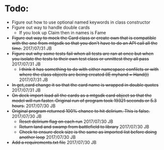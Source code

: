 # Todo:
* Figure out how to use optional named keywords in class constructor
* Figure out way to handle double cards
    * If you look up Claim then in names is Fame
* ~~Figure out way to mock the Card class or create own that is compatible with the one from mtgsdk so that you don't have to do an API call all the time.~~ 2017/07/31 JB
* ~~Figure out why some tests fail when all tests are ran at once but when you isolate the tests to their own test class or unnittest they all pass~~ 2017/07/31 JB
    * ~~I think it has something to do with either namespace confilcts or with where the class objects are being created (IE myhand = Hand())~~ 2017/07/31 JB
* ~~In get_card change it so that the card name is wrapped in double quotes~~ 2017/07/31 JB
* ~~On deck import load all the cards as a mtgsdk card object so that the model will run faster.  Original run of program took 19321 seconds or 5.3 hours.~~ 2017/07/30 JB
* ~~Original program returned 100% chance to hit delirium.  This is false.~~ 2017/07/30 JB
    * ~~Reset delirium flag on each run~~ 2017/07/30 JB
    * ~~Return land and swamp from battlefield to library~~ 2017/07/30 JB
    * ~~Check to ensure deck size is the same as imported list before doing another loop~~ 2017/07/30 JB
* ~~Add a requirements.txt file~~ 2017/07/30 JB
